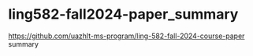 # ling582-fall2024-paper_summary
https://github.com/uazhlt-ms-program/ling-582-fall-2024-course-paper summary
